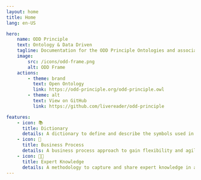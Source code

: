 ```yaml
---
layout: home
title: Home
lang: en-US

hero:
    name: ODD Principle
    text: Ontology & Data Driven
    tagline: Documentation for the ODD Principle Ontologies and associated Methodologies
    image:
        src: /icons/odd-frame.png
        alt: ODD Frame
    actions:
        - theme: brand
          text: Open Ontology
          link: https://odd-principle.org/odd-principle.owl
        - theme: alt
          text: View on GitHub
          link: https://github.com/livereader/odd-principle

features:
    - icon: 📚
      title: Dictionary
      details: A dictionary to define and describe the symbols used in the ontology.
    - icon: 🚀
      title: Business Process
      details: A business process approach to gain flexibility and agility from the ODD-principle.
    - icon: 👩‍🔬
      title: Expert Knowledge
      details: A methodology to capture and share expert knowledge in a structured way.
---
```

